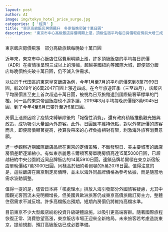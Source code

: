 ```yaml
---
layout: post
author: AI
image: img/tokyo_hotel_price_surge.jpg
categories: [ '經濟' ]
title: "東京高級飯店房價飆升　多家每晚突破十萬日圓"
description: "東京市中心高級飯店房價明顯上漲，頂級住宿平均每日房價較疫情前大增三成以上，部分飯店旺季時每晚價格首次突破十萬日圓，超越紐約等國際大城。雖日圓維持低點、外國旅客消費力強，部分連鎖品牌東京房價甚至已超過同品牌紐約分店。大型飯店積極升級硬體設施，預期短期內高價房價將持續，欲入住高級飯店旅客建議提早規劃預訂。"
---
```

東京飯店房價飛漲　部分高級旅館每晚破十萬日圓

近年來，東京市中心飯店住宿費用明顯上漲，許多頂級飯店的平均每日房價（ADR）在疫情後呈現三成以上的漲幅，超越美國紐約等國際大城，即便部分飯店每晚價格突破十萬日圓，仍不減入住需求。

以位於千代田區的東京皇宮飯店為例，今年1月至7月的平均房價來到8萬7999日圓，較2019年的6萬2047日圓上漲近四成。在今年旅遊旺季（三至四月），該飯店平均房價甚至史上首次超過十萬日圓，被視為日系旅館達到國際級奢華標準的門檻。同一區的東京帝國飯店也不遑多讓，2019年3月平均每晚房價僅3萬6045日圓，到了今年4至6月已攀升至近6萬日圓。

房價上漲原因除了疫情束縛解除後的「報復性消費」，還有政府積極推動觀光振興政策，成功吸引大量國內外遊客。此外，日圓匯率維持低點，對以外幣計價的旅客而言，即便房價顯著提高，換算後帶來的心裡負擔相對有限，刺激海外旅客消費意願。

進一步觀察近期國際飯店品牌在東京的定價策略，不難發現日、美主要城市的飯店房價差距逐漸縮小。有如東京麗思卡爾頓客房單晚房價高達15萬5000日圓，已超越紐約中央公園附近同品牌飯店的14萬5910日圓。連鎖品牌希爾頓在東京新宿飯店單晚價格7萬3000日圓，同樣高於紐約希爾頓的5萬2076日圓。值得注意的是，這些飯店在東京制定房價時，並未以海外同品牌價格為參考依據，而是隨當地需求波動調整。

值得一提的是，儘管日本將「核處理水」排放入海引發部分外國旅客疑慮，尤其中國觀光客回流未見明顯增長，但美國與歐洲旅客仍成東京高價旅館訂房主力，整體住宿需求不減反增。許多高檔飯店預期，短期內房價仍將維持高檔水準。

目前東京不少大型飯店紛紛投資升級硬體設施，以吸引更高端客群。隨著國際旅程恢復正常、消費慾望高漲，東京飯店市場正迎來全新格局。未來旅客若考慮造訪東京，提前規劃、預訂高級飯店已成必要準備。
